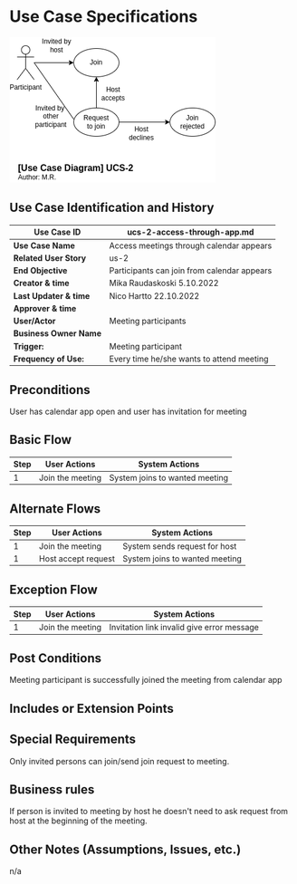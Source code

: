 # Use Case Specifications

![ucs-2](rendered-diagrams/ucs-2.png)

## Use Case Identification and History

| **Use Case ID**         | ucs-2-access-through-app.md                 |
| ----------------------- | ------------------------------------------- |
| **Use Case Name**       | Access meetings through calendar appears    |
| **Related User Story**  | us-2                                        |
| **End Objective**       | Participants can join from calendar appears |
| **Creator & time**      | Mika Raudaskoski 5.10.2022                  |
| **Last Updater & time** | Nico Hartto 22.10.2022                      |
| **Approver & time**     |                                             |
| **User/Actor**          | Meeting participants                        |
| **Business Owner Name** |                                             |
| **Trigger:**            | Meeting participant                         |
| **Frequency of Use:**   | Every time he/she wants to attend meeting   |

## Preconditions

User has calendar app open and user has invitation for meeting

## Basic Flow

| **Step** | **User Actions** | **System Actions**             |
| -------- | ---------------- | ------------------------------ |
| 1        | Join the meeting | System joins to wanted meeting |

## Alternate Flows

| **Step** | **User Actions**    | **System Actions**             |
| -------- | ------------------- | ------------------------------ |
| 1        | Join the meeting    | System sends request for host  |
| 1        | Host accept request | System joins to wanted meeting |

## Exception Flow

| **Step** | **User Actions** | **System Actions**                         |
| -------- | ---------------- | ------------------------------------------ |
| 1        | Join the meeting | Invitation link invalid give error message |

## Post Conditions

Meeting participant is successfully joined the meeting from calendar app

## Includes or Extension Points

## Special Requirements

Only invited persons can join/send join request to meeting.

## Business rules

If person is invited to meeting by host he doesn't need to ask request from host at the beginning of the meeting.

## Other Notes (Assumptions, Issues, etc.)

n/a

